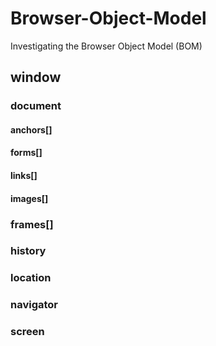 Browser-Object-Model
====================

Investigating the Browser Object Model (BOM)


## window
### document
#### anchors[]
#### forms[]
#### links[]
#### images[]
### frames[]
### history
### location
### navigator
### screen
